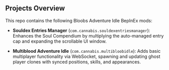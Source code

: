 ## Projects Overview

This repo contains the following Bloobs Adventure Idle BepInEx mods:

* **Souldex Entries Manager** (`com.cannabis.souldexentriesmanager`): Enhances the Soul Compendium by multiplying the auto-managed entry cap and expanding the scrollable UI window.

* **Multiblood Adventure Idle** (`com.cannabis.multibloobidle`): Adds basic multiplayer functionality via WebSocket, spawning and updating ghost player clones with synced positions, skills, and appearances.
